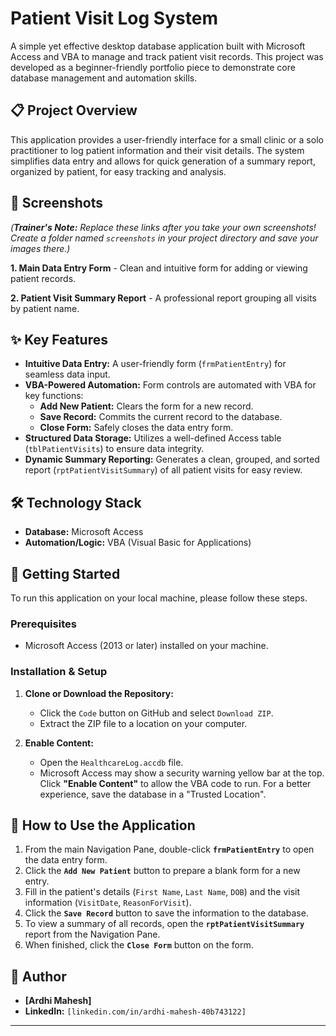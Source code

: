 # Patient Visit Log System

A simple yet effective desktop database application built with Microsoft Access and VBA to manage and track patient visit records. This project was developed as a beginner-friendly portfolio piece to demonstrate core database management and automation skills.

## 📋 Project Overview

This application provides a user-friendly interface for a small clinic or a solo practitioner to log patient information and their visit details. The system simplifies data entry and allows for quick generation of a summary report, organized by patient, for easy tracking and analysis.

## 📸 Screenshots

*(**Trainer's Note:** Replace these links after you take your own screenshots! Create a folder named `screenshots` in your project directory and save your images there.)*

**1. Main Data Entry Form** - Clean and intuitive form for adding or viewing patient records.


**2. Patient Visit Summary Report** - A professional report grouping all visits by patient name.


## ✨ Key Features

* **Intuitive Data Entry:** A user-friendly form (`frmPatientEntry`) for seamless data input.
* **VBA-Powered Automation:** Form controls are automated with VBA for key functions:
    * **Add New Patient:** Clears the form for a new record.
    * **Save Record:** Commits the current record to the database.
    * **Close Form:** Safely closes the data entry form.
* **Structured Data Storage:** Utilizes a well-defined Access table (`tblPatientVisits`) to ensure data integrity.
* **Dynamic Summary Reporting:** Generates a clean, grouped, and sorted report (`rptPatientVisitSummary`) of all patient visits for easy review.

## 🛠️ Technology Stack

* **Database:** Microsoft Access
* **Automation/Logic:** VBA (Visual Basic for Applications)

## 🚀 Getting Started

To run this application on your local machine, please follow these steps.

### Prerequisites

* Microsoft Access (2013 or later) installed on your machine.

### Installation & Setup

1.  **Clone or Download the Repository:**
    * Click the `Code` button on GitHub and select `Download ZIP`.
    * Extract the ZIP file to a location on your computer.

2.  **Enable Content:**
    * Open the `HealthcareLog.accdb` file.
    * Microsoft Access may show a security warning yellow bar at the top. Click **"Enable Content"** to allow the VBA code to run. For a better experience, save the database in a "Trusted Location".

## 📖 How to Use the Application

1.  From the main Navigation Pane, double-click **`frmPatientEntry`** to open the data entry form.
2.  Click the **`Add New Patient`** button to prepare a blank form for a new entry.
3.  Fill in the patient's details (`First Name`, `Last Name`, `DOB`) and the visit information (`VisitDate`, `ReasonForVisit`).
4.  Click the **`Save Record`** button to save the information to the database.
5.  To view a summary of all records, open the **`rptPatientVisitSummary`** report from the Navigation Pane.
6.  When finished, click the **`Close Form`** button on the form.

## 👤 Author

* **[Ardhi Mahesh]**
* **LinkedIn:** `[linkedin.com/in/ardhi-mahesh-40b743122]`




---
